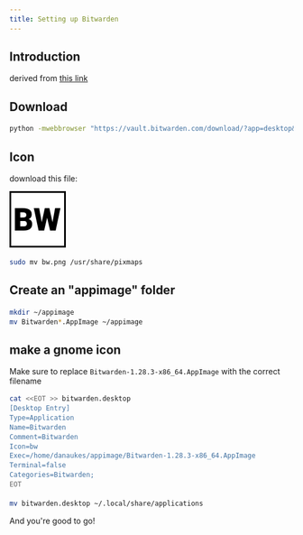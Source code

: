 ```yaml
---
title: Setting up Bitwarden
---
```


## Introduction

derived from [this link](https://askubuntu.com/questions/902672/registering-appimage-files-as-a-desktop-app)

## Download

```bash
python -mwebbrowser "https://vault.bitwarden.com/download/?app=desktop&platform=linux&variant=appimage"
```
## Icon

download this file:

![Icon](/images/bw.png)

```bash
sudo mv bw.png /usr/share/pixmaps
```

## Create an "appimage" folder

```bash
mkdir ~/appimage
mv Bitwarden*.AppImage ~/appimage
```

## make a gnome icon

Make sure to replace ```Bitwarden-1.28.3-x86_64.AppImage``` with the correct filename

```bash
cat <<EOT >> bitwarden.desktop
[Desktop Entry]
Type=Application
Name=Bitwarden
Comment=Bitwarden
Icon=bw
Exec=/home/danaukes/appimage/Bitwarden-1.28.3-x86_64.AppImage
Terminal=false
Categories=Bitwarden;
EOT

mv bitwarden.desktop ~/.local/share/applications
```

And you're good to go!
